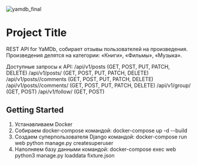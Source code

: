 ![yamdb_final](https://github.com/Antosh2020/yamdb_final/workflows/yamdb_workflow/badge.svg?branch=master)

# Project Title

REST API for YaMDb, собирает отзывы пользователей на произведения.
Произведения делятся на категории: «Книги», «Фильмы», «Музыка».

Доступные запросы к API:
/api/v1/posts (GET, POST, PUT, PATCH, DELETE)
/api/v1/posts/<id> (GET, POST, PUT, PATCH, DELETE)
/api/v1/posts/<id>/comments (GET, POST, PUT, PATCH, DELETE)
/api/v1/posts/<id>/comments/<id> (GET, POST, PUT, PATCH, DELETE)
/api/v1/group/ (GET, POST)
/api/v1/follow/ (GET, POST)

## Getting Started

1. Устанавливаем Docker
2. Собираем docker-compose командой:
    docker-compose up -d --build
3. Создаем суперпользователя Django командой:
    docker-compose run web python manage.py createsuperuser
4. Наполняем базу данными командой:
    docker-compose exec web python3 manage.py loaddata fixture.json



